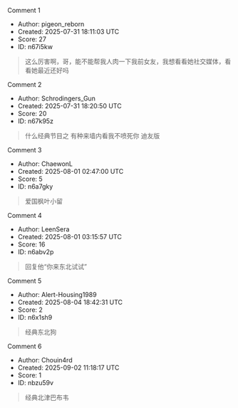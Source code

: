 Comment 1

- Author: pigeon_reborn
- Created: 2025-07-31 18:11:03 UTC
- Score: 27
- ID: n67i5kw

> 这么厉害啊，哥，能不能帮我人肉一下我前女友，我想看看她社交媒体，看看她最近还好吗

Comment 2

- Author: Schrodingers_Gun
- Created: 2025-07-31 18:20:50 UTC
- Score: 20
- ID: n67k95z

> 什么经典节目之 有种来墙内看我不喷死你 迪友版

Comment 3

- Author: ChaewonL
- Created: 2025-08-01 02:47:00 UTC
- Score: 5
- ID: n6a7gky

> 爱国枫叶小留

Comment 4

- Author: LeenSera
- Created: 2025-08-01 03:15:57 UTC
- Score: 16
- ID: n6abv2p

> 回复他“你来东北试试”

Comment 5

- Author: Alert-Housing1989
- Created: 2025-08-04 18:42:31 UTC
- Score: 2
- ID: n6x1sh9

> 经典东北狗

Comment 6

- Author: Chouin4rd
- Created: 2025-09-02 11:18:17 UTC
- Score: 1
- ID: nbzu59v

> 经典北津巴布韦
